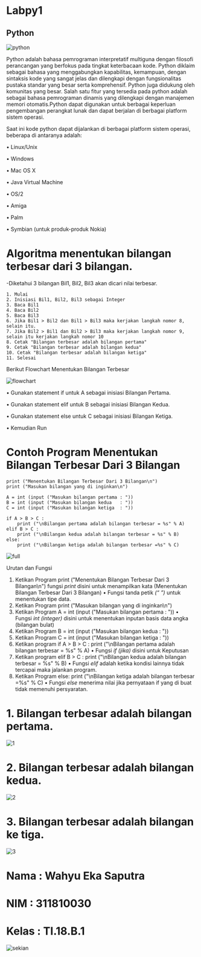 # Labpy1
  
## Python

![python](https://user-images.githubusercontent.com/46749030/52730204-69c84d00-2fed-11e9-8b31-c7462fa63230.png)
  
   Python adalah bahasa pemrograman interpretatif multiguna dengan filosofi perancangan yang berfokus pada tingkat keterbacaan kode. Python diklaim sebagai bahasa yang menggabungkan kapabilitas, kemampuan, dengan sintaksis kode yang sangat jelas dan dilengkapi dengan fungsionalitas pustaka standar yang besar serta komprehensif. Python juga didukung oleh komunitas yang besar. 
Salah satu fitur yang tersedia pada python adalah sebagai bahasa pemrograman dinamis yang dilengkapi dengan manajemen memori otomatis.Python dapat digunakan untuk berbagai keperluan pengembangan perangkat lunak dan dapat berjalan di berbagai platform sistem operasi. 

Saat ini kode python dapat dijalankan di berbagai platform sistem operasi, beberapa di antaranya adalah: 

   •	Linux/Unix

   •	Windows

   •	Mac OS X

   •	Java Virtual Machine

   •	OS/2

   •	Amiga

   •	Palm

   •	Symbian (untuk produk-produk Nokia)


# Algoritma menentukan bilangan terbesar dari 3 bilangan.

  -Diketahui 3 bilangan Bil1, Bil2, Bil3 akan dicari nilai terbesar.

    1. Mulai
    2. Inisiasi Bil1, Bil2, Bil3 sebagai Integer
    3. Baca Bil1
    4. Baca Bil2
    5. Baca Bil3
    6. Jika Bil1 > Bil2 dan Bil1 > Bil3 maka kerjakan langkah nomor 8, selain itu.
    7. Jika Bil2 > Bil1 dan Bil2 > Bil3 maka kerjakan langkah nomor 9, selain itu kerjakan langkah nomor 10
    8. Cetak "Bilangan terbesar adalah bilangan pertama"
    9. Cetak "Bilangan terbesar adalah bilangan kedua"
    10. Cetak "Bilangan terbesar adalah bilangan ketiga"
    11. Selesai

Berikut Flowchart Menentukan Bilangan Terbesar

![flowchart](https://user-images.githubusercontent.com/46749030/52732426-beba9200-2ff2-11e9-9834-d233c830c816.png)
 
  •	Gunakan statement if untuk A sebagai inisiasi Bilangan Pertama.
  
  •	Gunakan statement elif untuk B sebagai inisiasi Bilangan Kedua.
  
  •	Gunakan statement else untuk C sebagai inisiasi Bilangan Ketiga.
  
  •	Kemudian Run


# Contoh Program Menentukan Bilangan Terbesar Dari 3 Bilangan

    print ("Menentukan Bilangan Terbesar Dari 3 Bilangan\n")
    print ("Masukan bilangan yang di inginkan\n")

    A = int (input ("Masukan bilangan pertama : "))
    B = int (input ("Masukan bilangan kedua   : "))
    C = int (input ("Masukan bilangan ketiga  : "))

    if A > B > C :
        print ("\nBilangan pertama adalah bilangan terbesar = %s" % A)
    elif B > C :
        print ("\nBilangan kedua adalah bilangan terbesar = %s" % B)
    else:
        print ("\nBilangan ketiga adalah bilangan terbesar =%s" % C)
        
![full](https://user-images.githubusercontent.com/46749030/52729461-d04c6b80-2feb-11e9-9482-8bdbcb9b0dde.png)

Urutan dan Fungsi

1.	Ketikan Program print ("Menentukan Bilangan Terbesar Dari 3 Bilangan\n") fungsi *print* disini untuk menampilkan kata (Menentukan Bilangan Terbesar Dari 3 Bilangan) 
    • Fungsi tanda petik *(“ ”)* untuk menentukan tipe data.
2.	Ketikan Program print ("Masukan bilangan yang di inginkan\n")
3.	Ketikan Program A = int (input ("Masukan bilangan pertama : ")) 
    • Fungsi *int (integer)* disini untuk menentukan inputan basis data angka (bilangan bulat)
4.	Ketikan Program B = int (input ("Masukan bilangan kedua   : "))
5.	Ketikan Program C = int (input ("Masukan bilangan ketiga  : "))
6.	Ketikan program if A > B > C : 
    print ("\nBilangan pertama adalah bilangan terbesar = %s" % A) 
    • Fungsi *if (jika)* disini untuk Keputusan
7.	Ketikan program elif B > C :
    print ("\nBilangan kedua adalah bilangan terbesar = %s" % B) 
    • Fungsi *elif* adalah ketika kondisi lainnya tidak tercapai maka jalankan program.
8.	Ketikan Program else:
    print ("\nBilangan ketiga adalah bilangan terbesar =%s" % C) 
    • Fungsi *else* menerima nilai jika pernyataan if yang di buat tidak memenuhi persyaratan.


# 1. Bilangan terbesar adalah bilangan pertama.

![1](https://user-images.githubusercontent.com/46749030/52729465-d17d9880-2feb-11e9-808b-c3de873a45fc.png)

# 2. Bilangan terbesar adalah bilangan kedua.

![2](https://user-images.githubusercontent.com/46749030/52729467-d2aec580-2feb-11e9-9214-d96a79b135eb.png)

# 3. Bilangan terbesar adalah bilangan ke tiga.

![3](https://user-images.githubusercontent.com/46749030/52729470-d3dff280-2feb-11e9-990c-46fb3c5ee923.png)



# Nama  : Wahyu Eka Saputra

# NIM   : 311810030

# Kelas : TI.18.B.1

![sekian](https://user-images.githubusercontent.com/46749030/52730276-89f80c00-2fed-11e9-99f8-6661f32c8c26.jpg)
